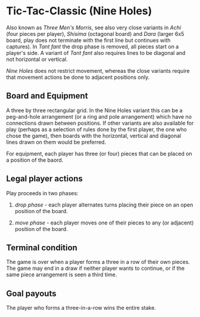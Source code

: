 # Tic-Tac-Classic (Nine Holes)

Also known as *Three Men's Morris*, see also very close variants in *Achi*
(four pieces per player), *Shisima* (octagonal board) and *Dara* (larger 6x5
board, play does not terminate with the first line but continues with captures).
In *Tant fant* the drop phase is removed, all pieces start on a player's side.
A variant of *Tant fant* also requires lines to be diagonal and not horizontal
or vertical.

*Nine Holes* does not restrict movement, whereas the close variants require
that movement actions be done to adjacent positions only.

## Board and Equipment

A three by three rectangular grid.  In the Nine Holes variant this can be a
peg-and-hole arrangement (or a ring and pole arrangement) which have no
connections drawn between positions.  If other variants are also available for
play (perhaps as a selection of rules done by the first player, the one who
chose the game), then boards with the horizontal, vertical and diagonal lines
drawn on them would be preferred.

For equipment, each player has three (or four) pieces that can be placed on
a position of the baord.

## Legal player actions

Play proceeds in two phases:

1. *drop phase* - each player alternates turns placing their piece on an open
position of the board.

2. *move phase* - each player moves one of their pieces to any (or adjacent)
position of the board.

## Terminal condition

The game is over when a player forms a three in a row of their own pieces.  The
game may end in a draw if neither player wants to continue, or if the same piece
arrangement is seen a third time.

## Goal payouts

The player who forms a three-in-a-row wins the entire stake.

